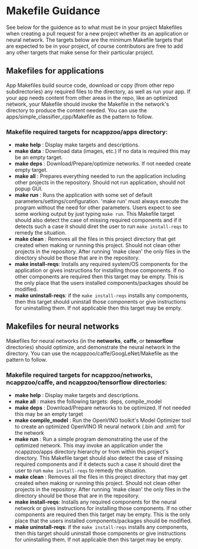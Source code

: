 # Makefile Guidance 
See below for the guidence as to what must be in your project Makefiles when creating a pull request for a new project whether its an application or neural network.  The targets below are the minimum Makefile targets that are expected to be in your project, of course contributors are free to add any other targets that make sense for their particular project.

## Makefiles for applications
App Makefiles build source code, download or copy (from other repo subdirectories) any required files to the directory, as well as run your app. If your app needs content from other areas in the repo, like an optimized network, your Makefile should invoke the Makefile in the network's directory to produce the content needed. You can use the apps/simple_classifier_cpp/Makefile as the pattern to follow.  

### Makefile **required targets** for ncappzoo/apps directory: 
  - **make help** : Display make targets and descriptions.
  - **make data** : Download data (images, etc.) If no data is required this may be an empty target.
  - **make deps** : Download/Prepare/optimize networks.  If not needed create empty target.
  - **make all** : Prepares everything needed to run the application including other projects in the repository. Should not run application, should not popup GUI.
  - **make run** : Runs the application with some set of default parameters/settings/configuration.  'make run' must always execute the program without the need for other parameters.  Users expect to see some working output by just typing `make run`. This Makefile target should also detect the case of missing required components and if it detects such a case it should diret the user to run `make install-reqs` to remedy the situation.
  - **make clean** : Removes all the files in this project directory that get created when making or running this project.  Should not clean other projects in the repository.  After running 'make clean' the only files in the directory should be those that are in the repository.
  - **make install-reqs**: Installs any required system/OS components for the application or gives instructions for installing those components.  If no other components are required then this target may be empty.  This is the only place that the users installed components/packages should be modified.
  - **make uninstall-reqs**: if the `make install-reqs` installs any components, then this target should uninstall those components or give instructions for uninstalling them.  If not applicable then this target may be empty.  
 
 ## Makefiles for neural networks
 Makefiles for neural networks (in the **networks**, **caffe**, or **tensorflow**  directories) should optimize, and demonstrate the neural network in the directory.  You can use the ncappzoo/caffe/GoogLeNet/Makefile as the pattern to follow.
 
 ### Makefile **required targets** for ncappzoo/networks, ncappzoo/caffe, and ncappzoo/tensorflow directories:
  - **make help** : Display make targets and descriptions.
  - **make all** : makes the following targets: deps, compile_model
  - **make deps** : Download/Prepare networks to be optimized.  If not needed this may be an empty target
  - **make compile_model** : Run the OpenVINO toolkit's Model Optimizer tool to create an optimized OpenVINO IR neural network (.bin and .xml) for the network
  - **make run** : Run a simple program demonstrating the use of the optimized network.  This may invoke an application under the ncappzoo/apps directory hierarchy or from within this project's directory.  This Makefile target should also detect the case of missing required components and if it detects such a case it should diret the user to run `make install-reqs` to remedy the situation.
  - **make clean** : Removes all the files in this project directory that may get created when making or running this project.  Should not clean other projects in the repository. After running 'make clean' the only files in the directory should be those that are in the repository.
- **make install-reqs**: Installs any required components for the neural network or gives instructions for installing those components.  If no other components are required then this target may be empty.  This is the only place that the users installed components/packages should be modified.
- **make uninstall-reqs**: if the `make install-reqs` installs any components, then this target should uninstall those components or give instructions for uninstalling them.  If not applicable then this target may be empty.  
